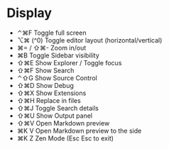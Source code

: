 # Display

- ⌃⌘F Toggle full screen
- ⌥⌘ (^0) Toggle editor layout (horizontal/vertical)
- ⌘= / ⇧⌘- Zoom in/out
- ⌘B Toggle Sidebar visibility
- ⇧⌘E Show Explorer / Toggle focus
- ⇧⌘F Show Search
- ⌃⇧G Show Source Control
- ⇧⌘D Show Debug
- ⇧⌘X Show Extensions
- ⇧⌘H Replace in files
- ⇧⌘J Toggle Search details
- ⇧⌘U Show Output panel
- ⇧⌘V Open Markdown preview
- ⌘K V Open Markdown preview to the side
- ⌘K Z Zen Mode (Esc Esc to exit)


